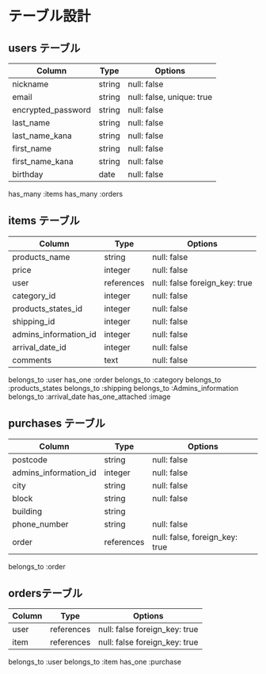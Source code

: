 # テーブル設計

## users テーブル

| Column                                | Type         | Options                   |
| --------------------------------------| ------------ | ------------------------- |
| nickname                              | string       | null: false               |
| email                                 | string       | null: false, unique: true |
| encrypted_password                    | string       | null: false               |
| last_name                             | string       | null: false               |
| last_name_kana                        | string       | null: false               |
| first_name                            | string       | null: false               |
| first_name_kana                       | string       | null: false               |
| birthday                              | date         | null: false               |

has_many :items
has_many :orders





## items テーブル

| Column                | Type        | Options                         |
| --------------------- | ----------- | ------------------------------- |
| products_name         | string      | null: false                     |
| price                 | integer     | null: false                     |
| user                  | references  | null: false foreign_key: true   |
| category_id           | integer     | null: false                     |
| products_states_id    | integer     | null: false                     |
| shipping_id           | integer     | null: false                     |
| admins_information_id | integer     | null: false                     |
| arrival_date_id       | integer     | null: false                     |
| comments              | text        | null: false                     |

 belongs_to :user
 has_one :order
 belongs_to :category
 belongs_to :products_states
 belongs_to :shipping
 belongs_to :Admins_information
 belongs_to :arrival_date
 has_one_attached :image



## purchases テーブル

| Column                | Type       | Options                         |
| --------------------- | ---------- | ------------------------------- |
| postcode              | string     | null: false                     |  
| admins_information_id | integer    | null: false                     |
| city                  | string     | null: false                     |
| block                 | string     | null: false                     |
| building              | string     |                                 |
| phone_number          | string     | null: false                     |
| order                 | references | null: false, foreign_key: true  |

belongs_to :order

## ordersテーブル

| Column            | Type       | Options                         |
| ----------------- | ---------- | ------------------------------- |
| user              | references | null: false foreign_key: true   |  
| item              | references | null: false foreign_key: true   |

belongs_to :user
belongs_to :item
has_one :purchase

